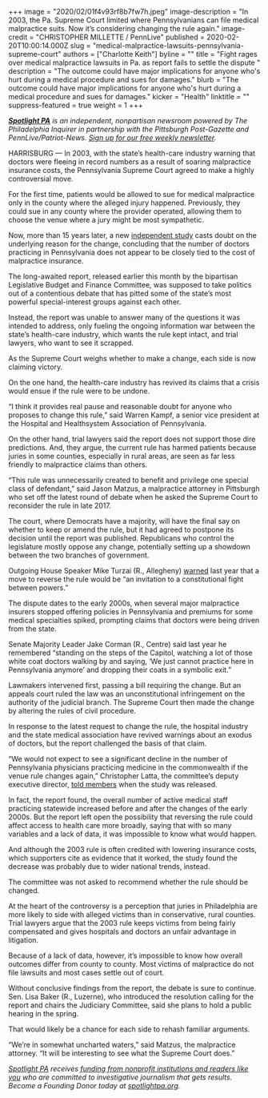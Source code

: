 +++
image = "2020/02/01f4v93rf8b7fw7h.jpeg"
image-description = "In 2003, the Pa. Supreme Court limited where Pennsylvanians can file medical malpractice suits. Now it’s considering changing the rule again."
image-credit = "CHRISTOPHER MILLETTE / PennLive"
published = 2020-02-20T10:00:14.000Z
slug = "medical-malpractice-lawsuits-pennsylvania-supreme-court"
authors = ["Charlotte Keith"]
byline = ""
title = "Fight rages over medical malpractice lawsuits in Pa. as report fails to settle the dispute "
description = "The outcome could have major implications for anyone who's hurt during a medical procedure and sues for damages."
blurb = "The outcome could have major implications for anyone who's hurt during a medical procedure and sues for damages."
kicker = "Health"
linktitle = ""
suppress-featured = true
weight = 1
+++

<a href="https://www.spotlightpa.org/"><i><b>Spotlight PA</b></i></a><i> is an independent, nonpartisan newsroom powered by The Philadelphia Inquirer in partnership with the Pittsburgh Post-Gazette and PennLive/Patriot-News. </i><a href="https://www.spotlightpa.org/" target=_blank><i>Sign up for our free weekly newsletter</i></a><i>.</i>

HARRISBURG — In 2003, with the state’s health-care industry warning that doctors were fleeing in record numbers as a result of soaring malpractice insurance costs, the Pennsylvania Supreme Court agreed to make a highly controversial move.

For the first time, patients would be allowed to sue for medical malpractice only in the county where the alleged injury happened. Previously, they could sue in any county where the provider operated, allowing them to choose the venue where a jury might be most sympathetic.

Now, more than 15 years later, a new <a href="http://lbfc.legis.state.pa.us/Resources/Documents/Reports/656.pdf" target=_blank>independent study</a> casts doubt on the underlying reason for the change, concluding that the number of doctors practicing in Pennsylvania does not appear to be closely tied to the cost of malpractice insurance.

The long-awaited report, released earlier this month by the bipartisan Legislative Budget and Finance Committee, was supposed to take politics out of a contentious debate that has pitted some of the state’s most powerful special-interest groups against each other.

Instead, the report was unable to answer many of the questions it was intended to address, only fueling the ongoing information war between the state’s health-care industry, which wants the rule kept intact, and trial lawyers, who want to see it scrapped.

As the Supreme Court weighs whether to make a change, each side is now claiming victory.

On the one hand, the health-care industry has revived its claims that a crisis would ensue if the rule were to be undone.

<script src="https://www.spotlightpa.org/embed.js" async></script><div data-spl-embed-version="1" data-spl-src="https://www.spotlightpa.org/embeds/newsletter/"></div>

“I think it provides real pause and reasonable doubt for anyone who proposes to change this rule,” said Warren Kampf, a senior vice president at the Hospital and Healthsystem Association of Pennsylvania.

On the other hand, trial lawyers said the report does not support those dire predictions. And, they argue, the current rule has harmed patients because juries in some counties, especially in rural areas, are seen as far less friendly to malpractice claims than others.

“This rule was unnecessarily created to benefit and privilege one special class of defendant,” said Jason Matzus, a malpractice attorney in Pittsburgh who set off the latest round of debate when he asked the Supreme Court to reconsider the rule in late 2017.

The court, where Democrats have a majority, will have the final say on whether to keep or amend the rule, but it had agreed to postpone its decision until the report was published. Republicans who control the legislature mostly oppose any change, potentially setting up a showdown between the two branches of government.

Outgoing House Speaker Mike Turzai (R., Allegheny) <a href="https://kywnewsradio.radio.com/articles/news/pa-lawmakers-warn-state-supreme-court-court-possible-malpractice-insurance-crisis" target=_blank>warned</a> last year that a move to reverse the rule would be “an invitation to a constitutional fight between powers.”

The dispute dates to the early 2000s, when several major malpractice insurers stopped offering policies in Pennsylvania and premiums for some medical specialties spiked, prompting claims that doctors were being driven from the state.

Senate Majority Leader Jake Corman (R., Centre) said last year he remembered “standing on the steps of the Capitol, watching a lot of those white coat doctors walking by and saying, ‘We just cannot practice here in Pennsylvania anymore’ and dropping their coats in a symbolic exit.”

Lawmakers intervened first, passing a bill requiring the change. But an appeals court ruled the law was an unconstitutional infringement on the authority of the judicial branch. The Supreme Court then made the change by altering the rules of civil procedure.

In response to the latest request to change the rule, the hospital industry and the state medical association have revived warnings about an exodus of doctors, but the report challenged the basis of that claim.

“We would not expect to see a significant decline in the number of Pennsylvania physicians practicing medicine in the commonwealth if the venue rule changes again,” Christopher Latta, the committee’s deputy executive director, <a href="http://lbfc.legis.state.pa.us/Resources/Documents/Presentations/658.pdf" target=_blank>told members</a> when the study was released.

In fact, the report found, the overall number of active medical staff practicing statewide increased before and after the changes of the early 2000s. But the report left open the possibility that reversing the rule could affect access to health care more broadly, saying that with so many variables and a lack of data, it was impossible to know what would happen.

And although the 2003 rule is often credited with lowering insurance costs, which supporters cite as evidence that it worked, the study found the decrease was probably due to wider national trends, instead.

The committee was not asked to recommend whether the rule should be changed.

At the heart of the controversy is a perception that juries in Philadelphia are more likely to side with alleged victims than in conservative, rural counties. Trial lawyers argue that the 2003 rule keeps victims from being fairly compensated and gives hospitals and doctors an unfair advantage in litigation.

Because of a lack of data, however, it’s impossible to know how overall outcomes differ from county to county. Most victims of malpractice do not file lawsuits and most cases settle out of court.

Without conclusive findings from the report, the debate is sure to continue. Sen. Lisa Baker (R., Luzerne), who introduced the resolution calling for the report and chairs the Judiciary Committee, said she plans to hold a public hearing in the spring.

That would likely be a chance for each side to rehash familiar arguments.

“We’re in somewhat uncharted waters,” said Matzus, the malpractice attorney. “It will be interesting to see what the Supreme Court does.”

<script src="https://www.spotlightpa.org/embed.js" async></script><div data-spl-embed-version="1" data-spl-src="https://www.spotlightpa.org/embeds/tips/?tip_text=Do%20you%20have%20a%20tip%20about%20%3Cb%3Ewaste%2C%20fraud%2C%20or%20abuse%3C%2Fb%3E%20we%20should%20investigate%3F%20Tell%20us%20below."></div>

<a href="https://www.spotlightpa.org/"><i>Spotlight PA</i></a><i> receives </i><a href="https://www.spotlightpa.org/support"><i>funding from nonprofit institutions and readers like you</i></a><i> who are committed to investigative journalism that gets results. Become a Founding Donor today at </i><a href="https://www.spotlightpa.org/"><i>spotlightpa.org</i></a><i>.</i>
